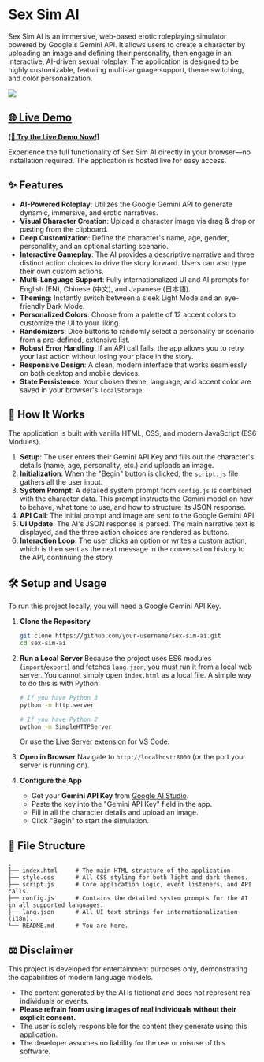 # Sex Sim AI

Sex Sim AI is an immersive, web-based erotic roleplaying simulator powered by Google's Gemini API. It allows users to create a character by uploading an image and defining their personality, then engage in an interactive, AI-driven sexual roleplay. The application is designed to be highly customizable, featuring multi-language support, theme switching, and color personalization.

<img src="https://i.imgur.com/4CTIEGB.png">

## [🌐 Live Demo](https://sex-sim-ai.onrender.com/)

[**[🚀 Try the Live Demo Now!]**](https://sex-sim-ai.onrender.com/)

Experience the full functionality of Sex Sim AI directly in your browser—no installation required. The application is hosted live for easy access.

## ✨ Features

- **AI-Powered Roleplay**: Utilizes the Google Gemini API to generate dynamic, immersive, and erotic narratives.
- **Visual Character Creation**: Upload a character image via drag & drop or pasting from the clipboard.
- **Deep Customization**: Define the character's name, age, gender, personality, and an optional starting scenario.
- **Interactive Gameplay**: The AI provides a descriptive narrative and three distinct action choices to drive the story forward. Users can also type their own custom actions.
- **Multi-Language Support**: Fully internationalized UI and AI prompts for English (EN), Chinese (中文), and Japanese (日本語).
- **Theming**: Instantly switch between a sleek Light Mode and an eye-friendly Dark Mode.
- **Personalized Colors**: Choose from a palette of 12 accent colors to customize the UI to your liking.
- **Randomizers**: Dice buttons to randomly select a personality or scenario from a pre-defined, extensive list.
- **Robust Error Handling**: If an API call fails, the app allows you to retry your last action without losing your place in the story.
- **Responsive Design**: A clean, modern interface that works seamlessly on both desktop and mobile devices.
- **State Persistence**: Your chosen theme, language, and accent color are saved in your browser's `localStorage`.

## 🚀 How It Works

The application is built with vanilla HTML, CSS, and modern JavaScript (ES6 Modules).

1.  **Setup**: The user enters their Gemini API Key and fills out the character's details (name, age, personality, etc.) and uploads an image.
2.  **Initialization**: When the "Begin" button is clicked, the `script.js` file gathers all the user input.
3.  **System Prompt**: A detailed system prompt from `config.js` is combined with the character data. This prompt instructs the Gemini model on how to behave, what tone to use, and how to structure its JSON response.
4.  **API Call**: The initial prompt and image are sent to the Google Gemini API.
5.  **UI Update**: The AI's JSON response is parsed. The main narrative text is displayed, and the three action choices are rendered as buttons.
6.  **Interaction Loop**: The user clicks an option or writes a custom action, which is then sent as the next message in the conversation history to the API, continuing the story.

## 🛠️ Setup and Usage

To run this project locally, you will need a Google Gemini API Key.

1.  **Clone the Repository**
    ```bash
    git clone https://github.com/your-username/sex-sim-ai.git
    cd sex-sim-ai
    ```

2.  **Run a Local Server**
    Because the project uses ES6 modules (`import`/`export`) and fetches `lang.json`, you must run it from a local web server. You cannot simply open `index.html` as a local file. A simple way to do this is with Python:

    ```bash
    # If you have Python 3
    python -m http.server

    # If you have Python 2
    python -m SimpleHTTPServer
    ```
    Or use the [Live Server](https://marketplace.visualstudio.com/items?itemName=ritwickdey.LiveServer) extension for VS Code.

3.  **Open in Browser**
    Navigate to `http://localhost:8000` (or the port your server is running on).

4.  **Configure the App**
    - Get your **Gemini API Key** from [Google AI Studio](https://aistudio.google.com/app/apikey).
    - Paste the key into the "Gemini API Key" field in the app.
    - Fill in all the character details and upload an image.
    - Click "Begin" to start the simulation.

## 📁 File Structure

```
.
├── index.html     # The main HTML structure of the application.
├── style.css      # All CSS styling for both light and dark themes.
├── script.js      # Core application logic, event listeners, and API calls.
├── config.js      # Contains the detailed system prompts for the AI in all supported languages.
├── lang.json      # All UI text strings for internationalization (i18n).
└── README.md      # You are here.
```


## ⚖️ Disclaimer

This project is developed for entertainment purposes only, demonstrating the capabilities of modern language models.

- The content generated by the AI is fictional and does not represent real individuals or events.
- **Please refrain from using images of real individuals without their explicit consent.**
- The user is solely responsible for the content they generate using this application.
- The developer assumes no liability for the use or misuse of this software.
